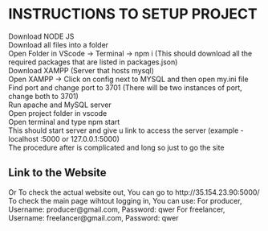 <h1>INSTRUCTIONS TO SETUP PROJECT</h1>  
Download NODE JS
<br>
Download all files into a folder  
<br>
Open Folder in VScode -> Terminal -> npm i (This should download all the required packages that are listed in packages.json)  
<br>
Download XAMPP (Server that hosts mysql)  
<br>
Open XAMPP -> Click on config next to MYSQL and then open my.ini file  
<br>
Find port and change port to 3701 (There will be two instances of port, change both to 3701)  
<br>
Run apache and MySQL server  
<br>
Open project folder in vscode  
<br>
Open terminal and type npm start  
<br>
This should start server and give u link to access the server (example - localhost :5000 or 127.0.0.1:5000)
<br>
The procedure after is complicated and long so just to go the site

<h2> Link to the Website </h2>
Or To check the actual website out, You can go to http://35.154.23.90:5000/
To check the main page wihtout logging in, You can use: 
For producer, Username: producer@gmail.com, Password: qwer 
For freelancer, Username: freelancer@gmail.com, Password: qwer
